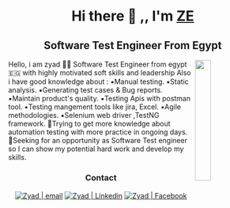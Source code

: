 <h1 align="center"> Hi there 👋 ,, I'm <a href="https://testautomationu.applitools.com/me.html#ziad-elsoudy">ZE</a></h1> 
  <h2 align="center"> Software Test Engineer From Egypt</h2>
  <img src="" align="right" width="25%"/>
   Hello, i am zyad 🙋‍♂️ Software Test Engineer from egypt 🇪🇬 with highly motivated soft skills and leadership Also i have good knowledge about :
▪️Manual testing.
▪️Static analysis.
▪️Generating test cases & Bug reports.
▪️Maintain product's quality.
▪️Testing Apis with postman tool.
▪️Testing mangement tools like jira, Excel.
▪️Agile methodologies.
▪️Selenium web driver ,TestNG framework.
🔴Trying to get more knowledge about automation testing with more practice in ongoing days.
🔴Seeking for an opportunity as Software Test engineer so I can show my potential hard work and develop my skills.
<div align="center">

<h3 align="center"> Contact </h3>

[<img align="center" alt="Zyad | email" src="https://img.icons8.com/fluent/22/000000/gmail.png" />](mailto:ziadelsoudy@gmail.com)
[<img align="center" alt="Zyad | Linkedin" src="https://img.icons8.com/fluent/22/000000/linkedin.png"/>](https://www.linkedin.com/in/ziad-elsoudy-b0b0a41b2/)
[<img align="center" alt="Zyad | Facebook"  src="https://img.icons8.com/color/22/000000/facebook-new.png"/>](https://www.facebook.com/profile.php?id=100008020117007)
